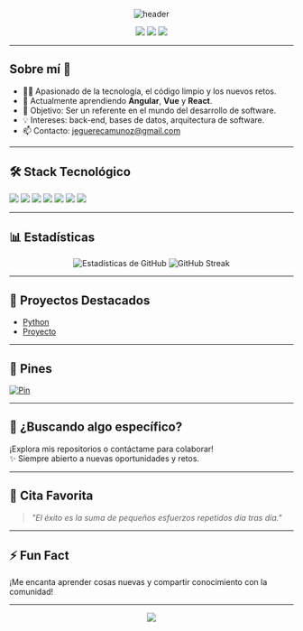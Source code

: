 <!-- Encabezado con fondo y animaciones -->
<p align="center">
  <img src="https://capsule-render.vercel.app/api?type=waving&color=gradient&height=180&section=header&text=¡Hola,%20soy%20Enrique!%20👋&fontSize=36&fontAlignY=35&desc=Desarrollador%20de%20Software%20Apasionado&descAlignY=55&descAlign=50" alt="header">
</p>

<p align="center">
  <a href="mailto:jeguerecamunoz@gmail.com"><img src="https://img.shields.io/badge/Email-D14836?style=for-the-badge&logo=gmail&logoColor=white"/></a>
  <a href="https://linkedin.com/in/tu-perfil"><img src="https://img.shields.io/badge/LinkedIn-blue?style=for-the-badge&logo=linkedin&logoColor=white"/></a>
  <a href="https://twitter.com/tu-usuario"><img src="https://img.shields.io/badge/Twitter-1DA1F2?style=for-the-badge&logo=Twitter&logoColor=white"/></a>
</p>

---

## Sobre mí 🚀

- 👨‍💻 Apasionado de la tecnología, el código limpio y los nuevos retos.
- 🌱 Actualmente aprendiendo **Angular**, **Vue** y **React**.
- 🎯 Objetivo: Ser un referente en el mundo del desarrollo de software.
- 💡 Intereses: back-end, bases de datos, arquitectura de software.
- 📫 Contacto: <a href="mailto:jeguerecamunoz@gmail.com">jeguerecamunoz@gmail.com</a>

---

## 🛠 Stack Tecnológico

<p>
  <img src="https://img.shields.io/badge/PHP-777BB4?style=for-the-badge&logo=php&logoColor=white"/>
  <img src="https://img.shields.io/badge/TypeScript-3178C6?style=for-the-badge&logo=typescript&logoColor=white"/>
  <img src="https://img.shields.io/badge/JavaScript-F7DF1E?style=for-the-badge&logo=javascript&logoColor=black"/>
  <img src="https://img.shields.io/badge/MySQL-4479A1?style=for-the-badge&logo=mysql&logoColor=white"/>
  <img src="https://img.shields.io/badge/Android_Studio-3DDC84?style=for-the-badge&logo=android-studio&logoColor=white"/>
  <img src="https://img.shields.io/badge/Git-F05032?style=for-the-badge&logo=git&logoColor=white"/>
  <img src="https://img.shields.io/badge/VS_Code-007ACC?style=for-the-badge&logo=visual-studio-code&logoColor=white"/>
</p>

---

## 📊 Estadísticas

<p align="center">
  <img src="https://github-readme-stats.vercel.app/api?username=eguereca&show_icons=true&theme=radical" alt="Estadísticas de GitHub"/>
  <img src="https://github-readme-streak-stats.herokuapp.com/?user=eguereca&theme=radical" alt="GitHub Streak"/>
</p>

---

## 🌟 Proyectos Destacados

- [Python](https://github.com/eguereca/grupos)
- [Proyecto](https://github.com/eguereca/integradora)

---

## 📌 Pines

[![Pin](https://github-readme-stats.vercel.app/api/pin/?username=eguereca&repo=integradora&theme=dark)](https://github.com/eguereca/integradora)

---

## 🔎 ¿Buscando algo específico?

¡Explora mis repositorios o contáctame para colaborar!  
✨ Siempre abierto a nuevas oportunidades y retos.

---

## 📜 Cita Favorita

> *"El éxito es la suma de pequeños esfuerzos repetidos día tras día."*

---

## ⚡ Fun Fact

¡Me encanta aprender cosas nuevas y compartir conocimiento con la comunidad!

---

<p align="center">
  <img src="https://capsule-render.vercel.app/api?type=waving&color=gradient&height=120&section=footer"/>
</p>
